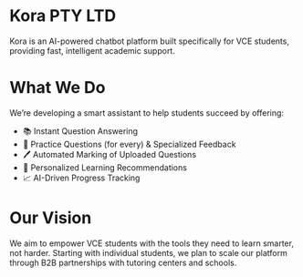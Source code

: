 # Kora PTY LTD
Kora is an AI-powered chatbot platform built specifically for VCE students, providing fast, intelligent academic support.

# What We Do
We’re developing a smart assistant to help students succeed by offering:

- 📚 Instant Question Answering 
- 📝 Practice Questions (for every) & Specialized Feedback 
- 🖊️ Automated Marking of Uploaded Questions 
- 🎯 Personalized Learning Recommendations 
- 📈 AI-Driven Progress Tracking

# Our Vision
We aim to empower VCE students with the tools they need to learn smarter, not harder.
Starting with individual students, we plan to scale our platform through B2B partnerships with tutoring centers and schools.
